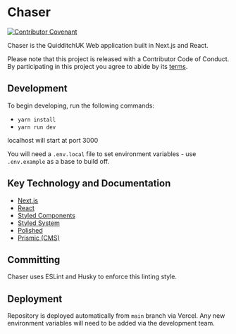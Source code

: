 # Chaser

[![Contributor Covenant](https://img.shields.io/badge/Contributor%20Covenant-v2.0%20adopted-ff69b4.svg)](CODE_OF_CONDUCT.md) 

Chaser is the QuidditchUK Web application built in Next.js and React.

Please note that this project is released with a Contributor Code of Conduct. By participating in this project you agree to abide by its [terms](CODE_OF_CONDUCT.md).

## Development

To begin developing, run the following commands:

- `yarn install`
- `yarn run dev`

localhost will start at port 3000

You will need a `.env.local` file to set environment variables - use `.env.example` as a base to build off.

## Key Technology and Documentation

- [Next.js](https://nextjs.org/docs)
- [React](https://reactjs.org/docs/getting-started.html)
- [Styled Components](https://styled-components.com/docs)
- [Styled System](https://styled-system.com/api)
- [Polished](https://polished.js.org/docs/)
- [Prismic (CMS)](https://prismic.io/docs/reactjs/getting-started/getting-started-from-scratch)

## Committing

Chaser uses ESLint and Husky to enforce this linting style.

## Deployment

Repository is deployed automatically from `main` branch via Vercel. Any new environment variables will need to be added via the development team.

